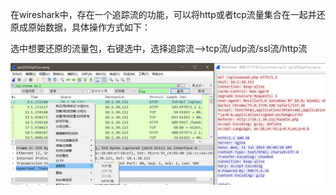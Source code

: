 在wireshark中，存在一个追踪流的功能，可以将http或者tcp流量集合在一起并还原成原始数据，具体操作方式如下：

选中想要还原的流量包，右键选中，选择追踪流-->tcp流/udp流/ssl流/http流

![](images/E37CFAEF493B41E8BCF369F65A35FE07clipboard.png)

